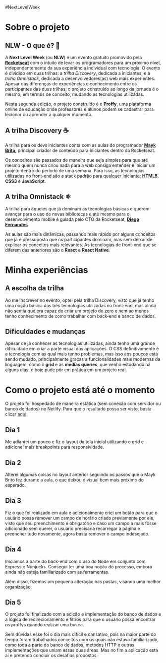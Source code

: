 #NextLevelWeek

# Sobre o projeto

## NLW - O que é? :rocket:

A ____Next Level Week____ (ou ____NLW____) é um evento gratuito promovido pela __[Rocketseat](https://github.com/Rocketseat)__ com o intuito de levar os programadores para um próximo nível, independentemente da sua experiência individual com tecnologia. O evento é dividido em duas trilhas: a _trilha Discovery_, dedicada a iniciantes, e a _trilha Omnistack_, dedicada a desenvolvedores(as) web mais experientes. Apesar das diferenças de experiências e conhecimento entre os participantes das duas trilhas, o projeto construído ao longo da jornada é o mesmo, em termos de conceito, mudando as tecnologias utilizadas.

Nesta segunda edição, o projeto construído é o __Proffy__, uma plataforma online de educação onde professores e alunos podem se cadastrar para lecionar ou aprender a qualquer momento.

## A trilha Discovery :coffee:

A trilha para os devs iniciantes conta com as aulas do programador __[Mayk Brito](https://github.com/maykbrito)__, principal criador de conteúdo para iniciantes dentro da Rocketseat.

Os conceitos são passados de maneira que seja simples para que até mesmo quem nunca criou nada para a web consiga entender e iniciar um projeto dentro do período de uma semana. Para isso, as tecnologias utilizadas no front-end são a stack padrão para qualquer iniciante: __HTML5__, __CSS3__ e __JavaScript__.

## A trilha Omnistack :atom_symbol:

A trilha para aqueles que já dominam as tecnologias básicas e querem avançar para o uso de novas bibliotecas e até mesmo para o desenvolvimento mobile é guiada pelo CTO da Rocketseat, __[Diego Fernandes](https://github.com/diego3g)__.

As aulas são mais dinâmicas, passando mais rápido por alguns conceitos que já é pressuposto que os participantes dominam, mas sem deixar de explicar os conceitos mais relevantes. As tecnologias de front-end que se diferem das anteriores são o __React__ e __React Native__.

# Minha experiências

## A escolha da trilha

Ao me inscrever no evento, optei pela trilha Discovery, visto que já tenho uma noção básica das três tecnologias utilizadas no front-end, mas ainda não sentia que era capaz de criar um projeto do zero e nem ao menos tenho conhecimento de como trabalhar com back-end e banco de dados.


## Dificuldades e mudanças

Apesar de já conhecer as tecnologias utilizadas, ainda tenho uma grande dificuldade em criar a parte visual das aplicações. O CSS definitivamente é a tecnologia com as qual mais tenho problemas, mas isso aos poucos está sendo mudado, principalmente graças a funcionalidades mais modernas da linguagem, como o __grid__ e as __medias queries__, que venho estudando há alguns dias, e hoje pude pôr em prática em um projeto real.

# Como o projeto está até o momento

O projeto foi hospedado de maneira estática (sem conexão com servidor ou banco de dados) no Netlify. Para que o resultado possa ser visto, basta clicar [aqui](https://nlw-2-proffy.netlify.app).

## Dia 1

Me adiantei um pouco e fiz o layout da tela inicial utilizando o grid e adicionei mais breakpoints para responsividade.

## Dia 2

Alterei algumas coisas no layout anterior seguindo os passos que o Mayk Brito fez durante a aula, o que deixou o visual bem mais próximo do esperado.

## Dia 3

Fiz o que foi realizado em aula e adicionalmente criei um botão para que o usuário possa  remover um campo de horário criado previamente por ele, visto que seu preenchimento é obrigatório e caso um campo a mais fosse adicionado sem querer, o usuário precisaria recarregar a página e preencher tudo novamente, agora basta remover o campo indesejado.

## Dia 4

Iniciamos a parte do back-end com o uso do Node em conjunto com Express e Nunjucks. Consegui ter uma boa noção do processo, embora ainda não esteja familiarizado com as ferramentas.

Além disso, fizemos um pequena alteração nas pastas, visando uma melhor organização.



## Dia 5



O projeto foi finalizado com a adição e implementação do banco de dados e a lógica de redirecionamento e filtros para que o usuário possa encontrar os proffys quando realizar uma busca.

Sem dúvidas esse foi o dia mais difícil e cansativo, pois na maior parte do tempo foram trabalhados conceitos com os quais não estava familiarizado, como toda a parte do banco de dados, metódos HTTP e outras implementações que uniam essas duas áreas. Mas no fim a aplicação está aí e pretendo concluir os desafios propostos.
